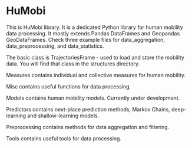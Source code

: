 # HuMobi
 
This is HuMobi library. It is a dedicated Python library for human mobility data processing. It mostly extends Pandas
DataFrames and Geopandas GeoDataFrames. Check three example files for data_aggregation, data_preprocessing, and
data_statistics.

The basic class is TrajectoriesFrame - used to load and store the mobility data. You will find that class in the
structures directory.

Measures contains individual and collective measures for human mobility.

Misc contains useful functions for data processing.

Models contains human mobility models. Currently under development.

Predictors contains next-place prediction methods, Markov Chains, deep-learning and shallow-learning models.

Preprocessing contains methods for data aggregation and filtering.

Tools contains useful tools for data processing.
